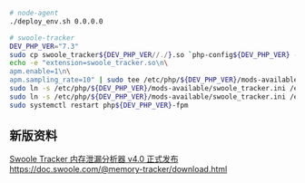```bash
# node-agent
./deploy_env.sh 0.0.0.0

# swoole-tracker
DEV_PHP_VER="7.3"
sudo cp swoole_tracker${DEV_PHP_VER//./}.so `php-config${DEV_PHP_VER} --extension-dir`/swoole_tracker.so
echo -e "extension=swoole_tracker.so\n\
apm.enable=1\n\
apm.sampling_rate=10" | sudo tee /etc/php/${DEV_PHP_VER}/mods-available/swoole_tracker.ini
sudo ln -s /etc/php/${DEV_PHP_VER}/mods-available/swoole_tracker.ini /etc/php/${DEV_PHP_VER}/fpm/conf.d/99-swoole_tracker.ini
sudo ln -s /etc/php/${DEV_PHP_VER}/mods-available/swoole_tracker.ini /etc/php/${DEV_PHP_VER}/cli/conf.d/99-swoole_tracker.ini
sudo systemctl restart php${DEV_PHP_VER}-fpm
```

## 新版资料

[Swoole Tracker 内存泄漏分析器 v4.0 正式发布](https://mp.weixin.qq.com/s/V9YQKS97H-eWxj923Cqdhw)
https://doc.swoole.com/@memory-tracker/download.html

